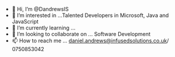 - 👋 Hi, I’m @DandrewsIS
- 👀 I’m interested in ...Talented Developers in Microsoft, Java and JavaScript
- 🌱 I’m currently learning ...
- 💞️ I’m looking to collaborate on ... Software Development
- 📫 How to reach me ... daniel.andrews@infusedsolutions.co.uk/ 0750853042

<!---
DandrewsIS/DandrewsIS is a ✨ special ✨ repository because its `README.md` (this file) appears on your GitHub profile.
You can click the Preview link to take a look at your changes.
--->
